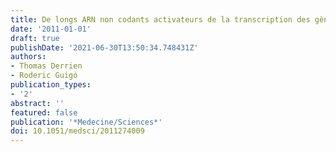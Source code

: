 ```yaml
---
title: De longs ARN non codants activateurs de la transcription des gènes
date: '2011-01-01'
draft: true
publishDate: '2021-06-30T13:50:34.748431Z'
authors:
- Thomas Derrien
- Roderic Guigó
publication_types:
- '2'
abstract: ''
featured: false
publication: '*Medecine/Sciences*'
doi: 10.1051/medsci/2011274009
---
```


